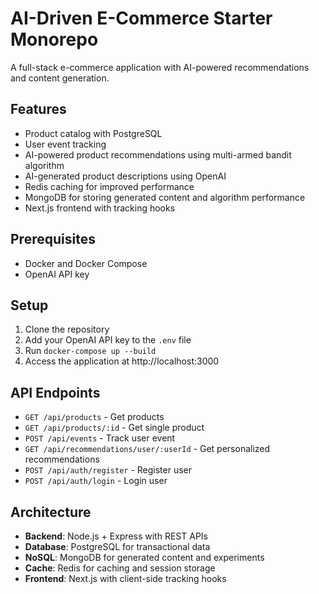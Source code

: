 # AI-Driven E-Commerce Starter Monorepo

A full-stack e-commerce application with AI-powered recommendations and content generation.

## Features

- Product catalog with PostgreSQL
- User event tracking
- AI-powered product recommendations using multi-armed bandit algorithm
- AI-generated product descriptions using OpenAI
- Redis caching for improved performance
- MongoDB for storing generated content and algorithm performance
- Next.js frontend with tracking hooks

## Prerequisites

- Docker and Docker Compose
- OpenAI API key

## Setup

1. Clone the repository
2. Add your OpenAI API key to the `.env` file
3. Run `docker-compose up --build`
4. Access the application at http://localhost:3000

## API Endpoints

- `GET /api/products` - Get products
- `GET /api/products/:id` - Get single product
- `POST /api/events` - Track user event
- `GET /api/recommendations/user/:userId` - Get personalized recommendations
- `POST /api/auth/register` - Register user
- `POST /api/auth/login` - Login user

## Architecture

- **Backend**: Node.js + Express with REST APIs
- **Database**: PostgreSQL for transactional data
- **NoSQL**: MongoDB for generated content and experiments
- **Cache**: Redis for caching and session storage
- **Frontend**: Next.js with client-side tracking hooks